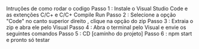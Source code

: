 Intruções de como rodar o codigo
Passo 1 : Instale o Visual Studio Code e as extenções C/C+ e C/C+ Compile Run
Passo 2 : Selecione a opção "Code" no canto superior direito , clique na opção do zip
Passo 3 : Extraia o zip e abra ele pelo Visual 
Passo 4 : Abra o terminal pelo Visual e envie os seguintes comandos
Passo 5 : CD [caminho do projeto]
Passo 6 : npm start e pronto só testar
